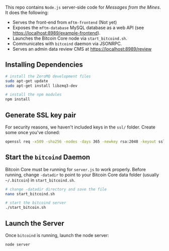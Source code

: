 This repo contains `Node.js` server-side code for *Messages from the Mines*. It does the following:

- Serves the front-end from `mftm-frontend` (Not yet)
- Exposes the `mftm-database` MySQL database as a web API (see <https://localhost:8989/example-frontend>).
- Launches the Bitcoin Core node via `start_bitcoind.sh`. 
- Communicates with `bitcoind` daemon via JSONRPC.
- Serves an admin data review CMS at <https://localhost:8989/review>

## Installing Dependencies
```bash
# install the ZeroMQ development files
sudo apt-get update
sudo apt-get install libzmq3-dev

# install the npm modules
npm install
```

## Generate SSL key pair

For security reasons, we haven't included keys in the `ssl/` folder. Create some once you've cloned:

```bash
openssl req -x509 -sha256 -nodes -days 365 -newkey rsa:2048 -keyout ssl/private.key -out ssl/certificate.crt
```

## Start the `bitcoind` Daemon

Bitcoin Core must be running for `server.js` to work properly. Before running, change `-datadir` to point to your Bitcoin Core data folder (usually `~/.bitcoin`) in `start_bitcoind.sh`.

```bash
# change -datadir directory and save the file
nano start_bitcoind.sh

# start the bitcoind server
./start_bitcoin.sh
```

## Launch the Server
Once `bitcoind` is running, launch the node server:

```bash
node server
```
